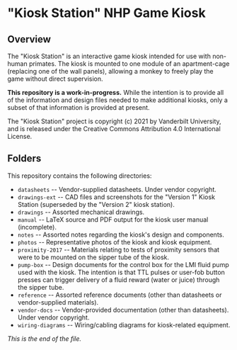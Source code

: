 # "Kiosk Station" NHP Game Kiosk

## Overview

The "Kiosk Station" is an interactive game kiosk intended for use with
non-human primates. The kiosk is mounted to one module of an apartment-cage
(replacing one of the wall panels), allowing a monkey to freely play the
game without direct supervision.

**This repository is a work-in-progress.** While the intention is to
provide all of the information and design files needed to make additional
kiosks, only a subset of that information is provided at present.

The "Kiosk Station" project is copyright (c) 2021 by Vanderbilt University,
and is released under the Creative Commons Attribution 4.0 International
License.


## Folders

This repository contains the following directories:

* `datasheets` -- Vendor-supplied datasheets. Under vendor copyright.
* `drawings-ext` --
CAD files and screenshots for the "Version 1" Kiosk Station (superseded
by the "Version 2" kiosk station).
* `drawings` -- Assorted mechanical drawings.
* `manual` --
LaTeX source and PDF output for the kiosk user manual (incomplete).
* `notes` -- Assorted notes regarding the kiosk's design and components.
* `photos` -- Representative photos of the kiosk and kiosk equipment.
* `proximity-2017` --
Materials relating to tests of proximity sensors that were to be mounted
on the sipper tube of the kiosk.
* `pump-box` --
Design documents for the control box for the LMI fluid pump used with the
kiosk. The intention is that TTL pulses or user-fob button presses can
trigger delivery of a fluid reward (water or juice) through the sipper tube.
* `reference` --
Assorted reference documents (other than datasheets or vendor-supplied
materials).
* `vendor-docs` --
Vendor-provided documentation (other than datasheets). Under vendor copyright.
* `wiring-diagrams` -- Wiring/cabling diagrams for kiosk-related equipment.


_This is the end of the file._
